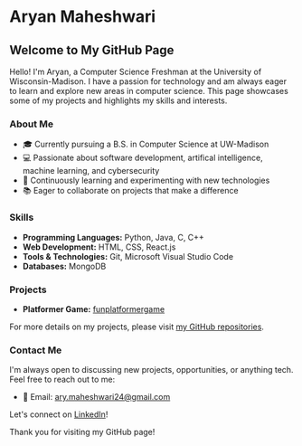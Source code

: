 # Aryan Maheshwari

## Welcome to My GitHub Page

Hello! I'm Aryan, a Computer Science Freshman at the University of Wisconsin-Madison. I have a passion for technology and am always eager to learn and explore new areas in computer science. This page showcases some of my projects and highlights my skills and interests.

### About Me

- 🎓 Currently pursuing a B.S. in Computer Science at UW-Madison
- 💻 Passionate about software development, artifical intelligence, machine learning, and cybersecurity
- 🌱 Continuously learning and experimenting with new technologies
- 📚 Eager to collaborate on projects that make a difference

### Skills

- **Programming Languages:** Python, Java, C, C++
- **Web Development:** HTML, CSS, React.js
- **Tools & Technologies:** Git, Microsoft Visual Studio Code
- **Databases:** MongoDB

### Projects

- **Platformer Game:** [funplatformergame](https://github.com/maheshwariaryan/funplatformergame)

For more details on my projects, please visit [my GitHub repositories](https://github.com/maheshwariaryan).

### Contact Me

I'm always open to discussing new projects, opportunities, or anything tech. Feel free to reach out to me:

- 📧 Email: [ary.maheshwari24@gmail.com](mailto:ary.maheshwari24@gmail.com)

Let's connect on [LinkedIn](https://www.linkedin.com/in/arymaheshwari)!

Thank you for visiting my GitHub page!
